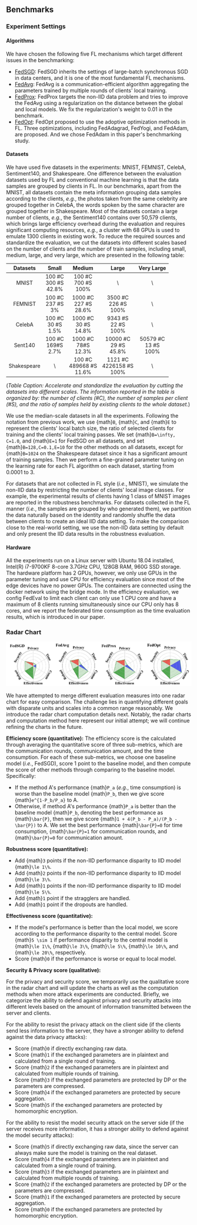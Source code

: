 ## Benchmarks

### Experiment Settings

#### Algorithms

We have chosen the following five FL mechanisms which target different issues in the benchmarking:

- <a href="https://proceedings.mlr.press/v54/mcmahan17a/mcmahan17a.pdf" target="_blank">FedSGD</a>: FedSGD inherits the settings of large-batch synchronous SGD in data centers, and it is one of the most fundamental FL mechanisms.
- <a href="https://proceedings.mlr.press/v54/mcmahan17a/mcmahan17a.pdf" target="_blank">FedAvg</a>: FedAvg is a communication-efficient algorithm aggregating the parameters trained by multiple rounds of clients' local training.
- <a href="https://proceedings.mlsys.org/paper/2020/file/38af86134b65d0f10fe33d30dd76442e-Paper.pdf" target="_blank">FedProx</a>: FedProx targets the non-IID data problem and tries to improve the FedAvg using a regularization on the distance between the global and local models. We fix the regularization's weight to 0.01 in the benchmark.
- <a href="https://openreview.net/pdf?id=LkFG3lB13U5" target="_blank">FedOpt</a>: FedOpt proposed to use the adoptive optimization methods in FL. Three optimizations, including FedAdagrad, FedYogi, and FedAdam, are proposed. And we chose FedAdam in this paper's benchmarking study.

#### Datasets

We have used five datasets in the experiments: MNIST, FEMNIST, CelebA, Sentiment140, and Shakespeare. One difference between the evaluation datasets used by FL and conventional machine learning is that the data samples are grouped by clients in FL. In our benchmarks, apart from the MNIST, all datasets contain the meta information grouping data samples according to the clients, *e.g.*, the photos taken from the same celebrity are grouped together in CelebA, the words spoken by the same character are grouped together in Shakespeare. Most of the datasets contain a large number of clients, *e.g.*, the Sentiment140 contains over 50,579 clients, which brings large efficiency overhead during the evaluation and requires significant computing resources, *e.g.*, a cluster with 68 GPUs is used to emulate 1300 clients in existing work. To reduce the required sources and standardize the evaluation, we cut the datasets into different scales based on the number of clients and the number of train samples, including small, medium, large, and very large, which are presented in the following table: 

|  Datasets   |             Small             |              Medium              |               Large               |          Very Large           |
| :---------: | :---------------------------: | :------------------------------: | :-------------------------------: | :---------------------------: |
|    MNIST    | 100 #C<br />300 #S<br />42.8% |   100 #C<br />700 #S<br />100%   |                 \                 |               \               |
|   FEMNIST   |  100 #C<br />237 #S<br />3%   |  1000 #C<br />227 #S<br />28.6%  |   3500 #C<br />226 #S<br />100%   |               \               |
|   CelebA    |  100 #C<br />30 #S<br />1.5%  |  1000 #C<br />30 #S<br />14.8%   |   9343 #S<br />22 #S<br />100%    |               \               |
|   Sent140   |  100 #C<br />169#S<br />2.7%  |   1000 #C<br />78#S<br />12.3%   |  10000 #C<br />29 #S<br />45.8%   | 50579 #C<br />13 #S<br />100% |
| Shakespeare |               \               | 100 #C<br />489668 #S<br />11.6% | 1121 #C<br />4226158 #S<br />100% |               \               |

(*Table Caption: Accelerate and standardize the evaluation by cutting the datasets into different scales. The information reported in the table is organized by: the number of clients (#C), the number of samples per client (#S), and the ratio of samples held by existing clients to the whole dataset.*)

We use the median-scale datasets in all the experiments. Following the notation from previous work, we use {math}`B`, {math}`C`, and {math}`E` to represent the clients' local batch size, the ratio of selected clients for training and the clients' local training passes. We set {math}`B=\infty, C=1.0`, and {math}`E=1` for FedSGD on all datasets, and set {math}`B=128,C=0.1,E=10` for the other methods on all datasets, except for {math}`B=1024` on the Shakespeare dataset since it has a significant amount of training samples. Then we perform a fine-grained parameter tuning on the learning rate for each FL algorithm on each dataset, starting from 0.0001 to 3.

For datasets that are not collected in FL style (*i.e.*, MNIST), we simulate the non-IID data by restricting the number of clients' local image classes. For example, the experimental results of clients having 1 class of MNIST images are reported in the robustness benchmarks. For datasets collected in the FL manner (*i.e.*, the samples are grouped by who generated them), we partition the data naturally based on the identity and randomly shuffle the data between clients to create an ideal IID data setting. To make the comparison close to the real-world setting, we use the non-IID data setting by default and only present the IID data results in the robustness evaluation.

#### Hardware

All the experiments run on a Linux server with Ubuntu 18.04 installed, Intel(R) i7-9700KF 8-core 3.7GHz CPU, 128GB RAM, 960G SSD storage. The hardware platform has 2 GPUs, however, we only use GPUs in the parameter tuning and use CPU for efficiency evaluation since most of the edge devices have no power GPUs. The containers are connected using the docker network using the bridge mode. In the efficiency evaluation, we config FedEval to limit each client can only use 1 CPU core and have a maximum of 8 clients running simultaneously since our CPU only has 8 cores, and we report the federated time consumption as the time evaluation results, which is introduced in our paper.

### Radar Chart

![Radar Plots](../images/radar.png)

We have attempted to merge different evaluation measures into one radar chart for easy comparison. The challenge lies in quantifying different goals with disparate units and scales into a common range reasonably. We introduce the radar chart computation details next. Notably, the radar charts and computation method here represent our initial attempt; we will continue refining the charts in the future.

**Efficiency score (quantitative):** The efficiency score is the calculated through averaging the quantitative score of three sub-metrics, which are the communication rounds, communication amount, and the time consumption. For each of these sub-metrics, we choose one baseline model (*i.e.*, FedSGD), score 1 point to the baseline model, and then compute the score of other methods through comparing to the baseline model. Specifically:

- If the method A's performance {math}`P_a` (*e.g.*, time consumption) is worse than the baseline model {math}`P_b`, then we give score {math}`e^{1-P_b/P_a}` to A.
- Otherwise, if method A's performance {math}`P_a` is better than the baseline model {math}`P_b`, denoting the best performance as {math}`\bar{P}`, then we give score {math}`1 + 4(P_b - P_a)/(P_b - \bar{P})` to A. We set the best performance {math}`\bar{P}=0` for time consumption, {math}`\bar{P}=1` for communication rounds, and {math}`\bar{P}=0` for communication amount.

**Robustness score (quantitative):**

- Add {math}`3` points if the non-IID performance disparity to IID model {math}`\le 1\%`.
- Add {math}`2` points if the non-IID performance disparity to IID model {math}`\le 3\%`.
- Add {math}`1` points if the non-IID performance disparity to IID model {math}`\le 5\%`.
- Add {math}`1` point if the stragglers are handled.
- Add {math}`1` point if the dropouts are handled.

**Effectiveness score (quantitative):**

- If the model's performance is better than the local model, we score according to the performance disparity to the central model. Score {math}`5 \sim 1` if performance disparity to the central model is {math}`\le 1\%`, {math}`\le 3\%`, {math}`\le 5\%`, {math}`\le 10\%`, and {math}`\le 20\%`, respectively.
- Score {math}`0` if the performance is worse or equal to local model.

**Security & Privacy score (qualitative):**

For the privacy and security score, we temporarily use the qualitative score in the radar chart and will update the charts as well as the computation methods when more attack experiments are conducted. Briefly, we categorize the ability to defend against privacy and security attacks into different levels based on the amount of information transmitted between the server and clients.

For the ability to resist the privacy attack on the client side (if the clients send less information to the server, they have a stronger ability to defend against the data privacy attacks):

- Score {math}`0` if directly exchanging raw data.
- Score {math}`1` if the exchanged parameters are in plaintext and calculated from a single round of training.
- Score {math}`2` if the exchanged parameters are in plaintext and calculated from multiple rounds of training.
- Score {math}`3` if the exchanged parameters are protected by DP or the parameters are compressed.
- Score {math}`4` if the exchanged parameters are protected by secure aggregation.
- Score {math}`5` if the exchanged parameters are protected by homomorphic encryption.

For the ability to resist the model security attack on the server side (if the server receives more information, it has a stronger ability to defend against the model security attacks):

- Score {math}`5` if directly exchanging raw data, since the server can always make sure the model is training on the real dataset.
- Score {math}`4` if the exchanged parameters are in plaintext and calculated from a single round of training.
- Score {math}`3` if the exchanged parameters are in plaintext and calculated from multiple rounds of training.
- Score {math}`2` if the exchanged parameters are protected by DP or the parameters are compressed.
- Score {math}`1` if the exchanged parameters are protected by secure aggregation.
- Score {math}`0` if the exchanged parameters are protected by homomorphic encryption.
